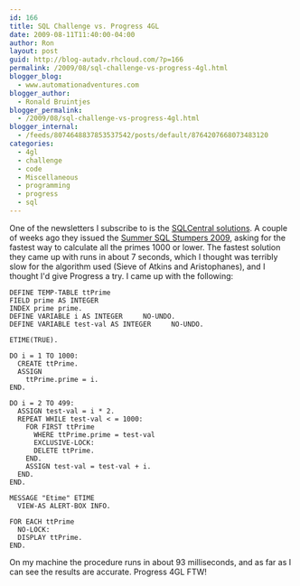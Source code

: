 ```yaml
---
id: 166
title: SQL Challenge vs. Progress 4GL
date: 2009-08-11T11:40:00-04:00
author: Ron
layout: post
guid: http://blog-autadv.rhcloud.com/?p=166
permalink: /2009/08/sql-challenge-vs-progress-4gl.html
blogger_blog:
  - www.automationadventures.com
blogger_author:
  - Ronald Bruintjes
blogger_permalink:
  - /2009/08/sql-challenge-vs-progress-4gl.html
blogger_internal:
  - /feeds/8074648837853537542/posts/default/8764207668073483120
categories:
  - 4gl
  - challenge
  - code
  - Miscellaneous
  - programming
  - progress
  - sql
---
```

One of the newsletters I subscribe to is the [SQLCentral solutions](http://www.sqlservercentral.com/). A couple of weeks ago they issued the [Summer SQL Stumpers 2009](http://www.sqlservercentral.com/articles/T-SQL/67666/), asking for the fastest way to calculate all the primes 1000 or lower. The fastest solution they came up with runs in about 7 seconds, which I thought was terribly slow for the algorithm used (Sieve of Atkins and Aristophanes), and I thought I'd give Progress a try. I came up with the following:

```
DEFINE TEMP-TABLE ttPrime
FIELD prime AS INTEGER
INDEX prime prime.
DEFINE VARIABLE i AS INTEGER     NO-UNDO.
DEFINE VARIABLE test-val AS INTEGER     NO-UNDO.

ETIME(TRUE).

DO i = 1 TO 1000:
  CREATE ttPrime.
  ASSIGN
    ttPrime.prime = i.
END.

DO i = 2 TO 499:
  ASSIGN test-val = i * 2.
  REPEAT WHILE test-val < = 1000:
    FOR FIRST ttPrime
      WHERE ttPrime.prime = test-val
      EXCLUSIVE-LOCK:
      DELETE ttPrime.
    END.
    ASSIGN test-val = test-val + i.
  END.
END.

MESSAGE "Etime" ETIME
  VIEW-AS ALERT-BOX INFO.

FOR EACH ttPrime
  NO-LOCK:
  DISPLAY ttPrime.
END.
```

On my machine the procedure runs in about 93 milliseconds, and as far as I can see the results are accurate. Progress 4GL FTW!